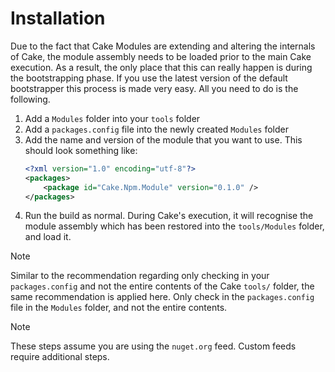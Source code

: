 # Installation

Due to the fact that Cake Modules are extending and altering the internals of Cake, the module assembly needs to be loaded prior to the main Cake execution. As a result, the only place that this can really happen is during the bootstrapping phase. If you use the latest version of the default bootstrapper this process is made very easy. All you need to do is the following.

1. Add a `Modules` folder into your `tools` folder
1. Add a `packages.config` file into the newly created `Modules` folder
1. Add the name and version of the module that you want to use. This should look something like:
	```xml
	<?xml version="1.0" encoding="utf-8"?>
	<packages>
		<package id="Cake.Npm.Module" version="0.1.0" />
	</packages>
	```
1. Run the build as normal. During Cake's execution, it will recognise the module assembly which has been restored into the `tools/Modules` folder, and load it.

> [!NOTE]
> Similar to the recommendation regarding only checking in your `packages.config` and not the entire contents of the Cake `tools/` folder, the same recommendation is applied here. Only check in the `packages.config` file in the `Modules` folder, and not the entire contents.

> [!NOTE]
> These steps assume you are using the `nuget.org` feed. Custom feeds require additional steps.